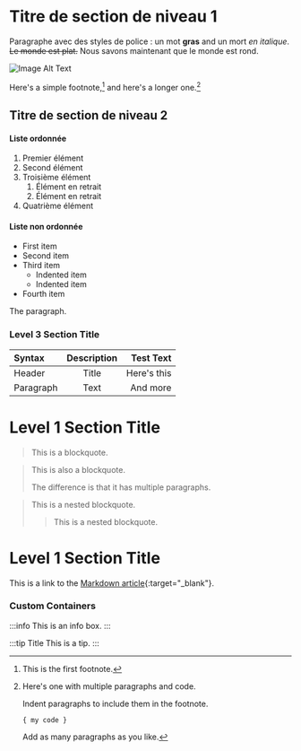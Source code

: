 # Titre de section de niveau 1

Paragraphe avec des styles de police : un mot **gras** and un mort _en italique_. ~~Le monde est plat.~~ Nous savons maintenant que le monde est rond.

![Image Alt Text](/assets/images/image.jpg "Image")

Here's a simple footnote,[^1] and here's a longer one.[^bignote]

## Titre de section de niveau 2

#### Liste ordonnée

1. Premier élément
2. Second élément
3. Troisième élément
   1. Élément en retrait
   2. Élément en retrait
4. Quatrième élément

#### Liste non ordonnée

- First item
- Second item
- Third item
  - Indented item
  - Indented item
- Fourth item

The paragraph.

### Level 3 Section Title

| Syntax    | Description |   Test Text |
| :-------- | :---------: | ----------: |
| Header    |    Title    | Here's this |
| Paragraph |     Text    |    And more |

# Level 1 Section Title

> This is a blockquote.

> This is also a blockquote.
>
> The difference is that it has multiple paragraphs.

> This is a nested blockquote.
>
> > This is a nested blockquote.

[//]: # "This syntax works like a comment, and won't appear in any output."

# Level 1 Section Title

This is a link to the [Markdown article](https://en.wikipedia.org/wiki/Markdown){:target="_blank"}.

[^1]: This is the first footnote.

[^bignote]: Here's one with multiple paragraphs and code.

    Indent paragraphs to include them in the footnote.

    `{ my code }`

    Add as many paragraphs as you like.

### Custom Containers

:::info
This is an info box.
:::

:::tip Title
This is a tip.
:::

